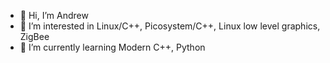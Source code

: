 - 👋 Hi, I’m Andrew
- 👀 I’m interested in Linux/C++, Picosystem/C++, Linux low level graphics, ZigBee
- 🌱 I’m currently learning Modern C++, Python

<!---
AndrewFromMelbourne/AndrewFromMelbourne is a ✨ special ✨ repository because its `README.md` (this file) appears on your GitHub profile.
You can click the Preview link to take a look at your changes.
--->
